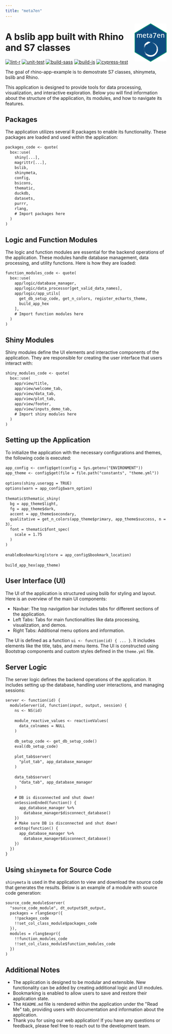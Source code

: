```yaml
---
title: "meta7en"
---
```


<img align="right" width="100" height="120" src="app/static/images/app_hex.png">

# A bslib app built with Rhino and S7 classes

<!-- badges: start -->
[![lint-r](https://github.com/anirbanshaw24/rhino-app-example/actions/workflows/lint-r.yml/badge.svg)](https://github.com/anirbanshaw24/rhino-app-example/actions/workflows/lint-r.yml)
[![unit-test](https://github.com/anirbanshaw24/rhino-app-example/actions/workflows/unit-test.yml/badge.svg)](https://github.com/anirbanshaw24/rhino-app-example/actions/workflows/unit-test.yml)
[![build-sass](https://github.com/anirbanshaw24/rhino-app-example/actions/workflows/build-sass.yml/badge.svg)](https://github.com/anirbanshaw24/rhino-app-example/actions/workflows/build-sass.yml)
[![build-js](https://github.com/anirbanshaw24/rhino-app-example/actions/workflows/build-js.yml/badge.svg)](https://github.com/anirbanshaw24/rhino-app-example/actions/workflows/build-js.yml)
[![cypress-test](https://github.com/anirbanshaw24/rhino-app-example/actions/workflows/cypress-test.yml/badge.svg)](https://github.com/anirbanshaw24/rhino-app-example/actions/workflows/cypress-test.yml)
<!-- badges: end -->

The goal of rhino-app-example is to demostrate S7 classes, shinymeta, bslib and Rhino.

This application is designed to provide tools for data processing, visualization, and interactive exploration. Below you will find information about the structure of the application, its modules, and how to navigate its features.

## Packages

The application utilizes several R packages to enable its functionality. These packages are loaded and used within the application:

```
packages_code <- quote(
  box::use(
    shiny[...],
    magrittr[...],
    bslib,
    shinymeta,
    config,
    bsicons,
    thematic,
    duckdb,
    datasets,
    purrr,
    rlang,
    # Import packages here
  )
)
```

## Logic and Function Modules

The logic and function modules are essential for the backend operations of the application. These modules handle database management, data processing, and utility functions. Here is how they are loaded:


```
function_modules_code <- quote(
  box::use(
    app/logic/database_manager,
    app/logic/data_processor[get_valid_data_names],
    app/logic/app_utils[
      get_db_setup_code, get_n_colors, register_echarts_theme,
      build_app_hex
    ],
    # Import function modules here
  )
)
```

## Shiny Modules

Shiny modules define the UI elements and interactive components of the application. They are responsible for creating the user interface that users interact with:

```
shiny_modules_code <- quote(
  box::use(
    app/view/title,
    app/view/welcome_tab,
    app/view/data_tab,
    app/view/plot_tab,
    app/view/footer,
    app/view/inputs_demo_tab,
    # Import shiny modules here
  )
)

```

## Setting up the Application

To initialize the application with the necessary configurations and themes, the following code is executed:

```
app_config <- config$get(config = Sys.getenv("ENVIRONMENT"))
app_theme <- config$get(file = file.path("constants", "theme.yml"))

options(shiny.useragg = TRUE)
options(warn = app_config$warn_option)

thematic$thematic_shiny(
  bg = app_theme$light,
  fg = app_theme$dark,
  accent = app_theme$secondary,
  qualitative = get_n_colors(app_theme$primary, app_theme$success, n = 3),
  font = thematic$font_spec(
    scale = 1.75
  )
)

enableBookmarking(store = app_config$bookmark_location)

build_app_hex(app_theme)
```

## User Interface (UI)

The UI of the application is structured using bslib for styling and layout. Here is an overview of the main UI components:

- Navbar: The top navigation bar includes tabs for different sections of the application.
- Left Tabs: Tabs for main functionalities like data processing, visualization, and demos.
- Right Tabs: Additional menu options and information.

The UI is defined as a function `ui <- function(id) { ... }`. It includes elements like the title, tabs, and menu items. The UI is constructed using Bootstrap components and custom styles defined in the `theme.yml` file.

## Server Logic

The server logic defines the backend operations of the application. It includes setting up the database, handling user interactions, and managing sessions:

```
server <- function(id) {
  moduleServer(id, function(input, output, session) {
    ns <- NS(id)

    module_reactive_values <- reactiveValues(
      data_colnames = NULL
    )

    db_setup_code <- get_db_setup_code()
    eval(db_setup_code)

    plot_tab$server(
      "plot_tab", app_database_manager
    )

    data_tab$server(
      "data_tab", app_database_manager
    )

    # DB is disconnected and shut down!
    onSessionEnded(function() {
      app_database_manager %>%
        database_manager$disconnect_database()
    })
    # Make sure DB is disconnected and shut down!
    onStop(function() {
      app_database_manager %>%
        database_manager$disconnect_database()
    })
  })
}
```

## Using `shinymeta` for Source Code

`shinymeta` is used in the application to view and download the source code that generates the results. Below is an example of a module with source code generation:

```
source_code_module$server(
  "source_code_module", dt_output$dt_output,
  packages = rlang$expr({
    !!packages_code
    !!set_col_class_module$packages_code
  }),
  modules = rlang$expr({
    !!function_modules_code
    !!set_col_class_module$function_modules_code
  })
)
```

## Additional Notes

- The application is designed to be modular and extensible. New functionality can be added by creating additional logic and UI modules.
- Bookmarking is enabled to allow users to save and restore their application state.
- The `README.md` file is rendered within the application under the "Read Me" tab, providing users with documentation and information about the application.
- Thank you for using our web application! If you have any questions or feedback, please feel free to reach out to the development team.









